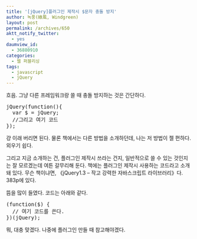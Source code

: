 ```yaml
---
title: '[jQuery]플러그인 제작시 $문자 충돌 방지'
author: 녹풍(綠風, Windgreen)
layout: post
permalink: /archives/650
aktt_notify_twitter:
  - yes
daumview_id:
  - 36880910
categories:
  - 웹 퍼블리싱
tags:
  - javascript
  - jQuery
---
```

흐음. 그냥 다른 프레임워크랑 쓸 때 충돌 방지하는 것은 간단하다.

<pre class="brush:js">jQuery(function(){
  var $ = jQuery;
  //그리고 여기 코드
});
</pre>

걍 이래 버리면 된다. 물론 책에서는 다른 방법을 소개하던데, 나는 저 방법이 젤 편하다. 외우기 쉽다.

그리고 지금 소개하는 건, 플러그인 제작시 쓰라는 건지, 일반적으로 쓸 수 있는 것인지는 잘 모르겠는데 여튼 갈무리해 둔다. 책에는 플러그인 제작시 사용하는 코드라고 소개돼 있다. 무슨 책이냐면, 《jQuery1.3 &#8211; 작고 강력한 자바스크립트 라이브러리》다. 383p에 있다.

뜸을 많이 들였다. 코드는 아래와 같다.

<pre class="brush:js">(function($) {
  // 여기 코드를 쓴다.
})(jQuery);
</pre>

뭐, 대충 맞겠다. 나중에 플러그인 만들 때 참고해야겠다.
